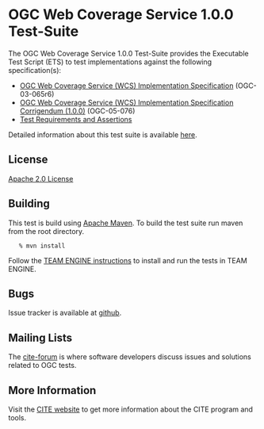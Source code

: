 # OGC Web Coverage Service 1.0.0 Test-Suite

The OGC Web Coverage Service 1.0.0 Test-Suite provides the Executable Test Script (ETS) to test implementations against the following specification(s):

  * [ OGC Web Coverage Service (WCS) Implementation Specification](http://www.opengeospatial.org/standards/wcs) (OGC-03-065r6)
  * [ OGC Web Coverage Service (WCS) Implementation Specification Corrigendum (1.0.0)](http://www.opengeospatial.org/standards/wcs) (OGC-05-076)
  * [Test Requirements and Assertions](testreq.html)

Detailed information about this test suite is available [here](http://opengeospatial.github.io/ets-wcs10).

## License

[Apache 2.0 License](LICENSE.md)

## Building

This test is build using [Apache Maven](http://maven.apache.org/). To 
build the test suite run maven from the root directory.
```
   % mvn install
```   

Follow the [TEAM ENGINE instructions](http://opengeospatial.github.io/teamengine/installation.html) to install and run the tests in TEAM ENGINE.   


## Bugs

Issue tracker is available at [github](https://github.com/opengeospatial/ets-wcs10/issues).

## Mailing Lists

The [cite-forum](http://cite.opengeospatial.org/forum) is where software developers discuss issues and solutions related to OGC tests. 

## More Information

Visit the [CITE website](http://cite.opengeospatial.org/) to get more information about the CITE program and tools.

